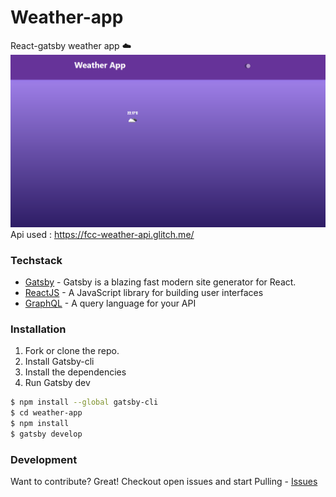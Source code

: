 # Weather-app
React-gatsby weather app :cloud:
![](https://raw.githubusercontent.com/Trapsta/RI/master/Screenshots/eee6439a-38b5-4e13-83f8-9b5cf2ad8315.png)
Api used : https://fcc-weather-api.glitch.me/

### Techstack
* [Gatsby](https://www.gatsbyjs.org/) - Gatsby is a blazing fast modern site generator for React.
* [ReactJS](https://reactjs.org) - A JavaScript library for building user interfaces
* [GraphQL](https://graphql.org) - A query language for your API

### Installation
1. Fork or clone the repo.
2. Install Gatsby-cli
3. Install the dependencies 
4. Run Gatsby dev

```sh
$ npm install --global gatsby-cli
$ cd weather-app
$ npm install 
$ gatsby develop
```




### Development

Want to contribute? Great!
Checkout open issues and start Pulling - [Issues](../../issues/)







